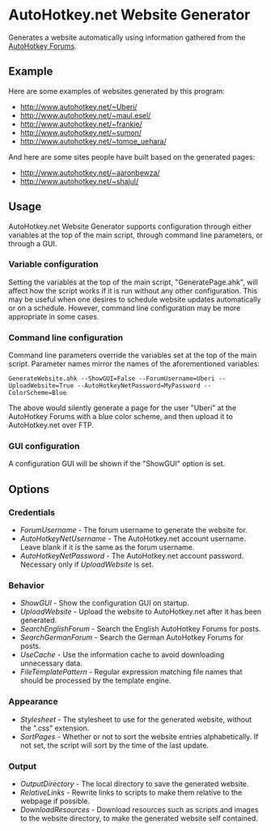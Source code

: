 AutoHotkey.net Website Generator
================================
Generates a website automatically using information gathered from the [AutoHotkey Forums].

Example
-------

Here are some examples of websites generated by this program:

* http://www.autohotkey.net/~Uberi/
* http://www.autohotkey.net/~maul.esel/
* http://www.autohotkey.net/~frankie/
* http://www.autohotkey.net/~sumon/
* http://www.autohotkey.net/~tomoe_uehara/

And here are some sites people have built based on the generated pages:

* http://www.autohotkey.net/~aaronbewza/
* http://www.autohotkey.net/~shajul/

Usage
-----

AutoHotkey.net Website Generator supports configuration through either variables at the top of the main script, through command line parameters, or through a GUI.

### Variable configuration

Setting the variables at the top of the main script, "GeneratePage.ahk", will affect how the script works if it is run without any other configuration. This may be useful when one desires to schedule website updates automatically or on a schedule. However, command line configuration may be more appropriate in some cases.

### Command line configuration

Command line parameters override the variables set at the top of the main script. Parameter names mirror the names of the aforementioned variables:

    GenerateWebsite.ahk --ShowGUI=False --ForumUsername=Uberi --UploadWebsite=True --AutoHotkeyNetPassword=MyPassword --ColorScheme=Blue

The above would silently generate a page for the user "Uberi" at the AutoHotkey Forums with a blue color scheme, and then upload it to AutoHotkey.net over FTP.

### GUI configuration

A configuration GUI will be shown if the "ShowGUI" option is set.

Options
-------

### Credentials
* _ForumUsername_ - The forum username to generate the website for.
* _AutoHotkeyNetUsername_ - The AutoHotkey.net account username. Leave blank if it is the same as the forum username.
* _AutoHotkeyNetPassword_ - The AutoHotkey.net account password. Necessary only if _UploadWebsite_ is set.

### Behavior
* _ShowGUI_ - Show the configuration GUI on startup.
* _UploadWebsite_ - Upload the website to AutoHotkey.net after it has been generated.
* _SearchEnglishForum_ - Search the English AutoHotkey Forums for posts.
* _SearchGermanForum_ - Search the German AutoHotkey Forums for posts.
* _UseCache_ - Use the information cache to avoid downloading unnecessary data.
* _FileTemplatePattern_ - Regular expression matching file names that should be processed by the template engine.

### Appearance
* _Stylesheet_ - The stylesheet to use for the generated website, without the ".css" extension.
* _SortPages_ - Whether or not to sort the website entries alphabetically. If not set, the script will sort by the time of the last update.

### Output
* _OutputDirectory_ - The local directory to save the generated website.
* _RelativeLinks_ - Rewrite links to scripts to make them relative to the webpage if possible.
* _DownloadResources_ - Download resources such as scripts and images to the website directory, to make the generated website self contained.

[AutoHotkey Forums]: http://www.autohotkey.com/forum/